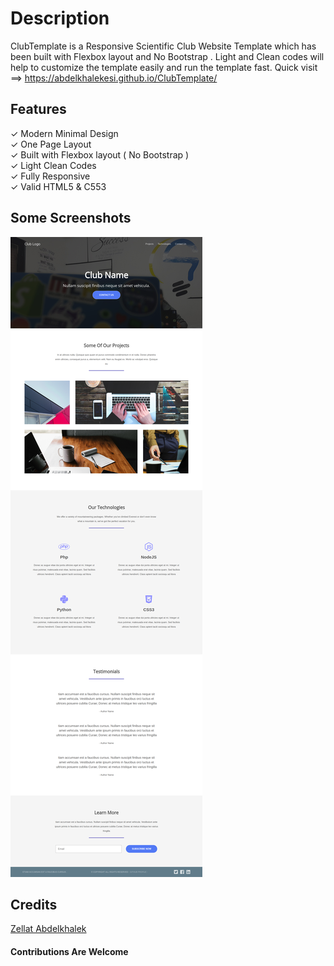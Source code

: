 # Description
ClubTemplate is a Responsive Scientific Club Website Template which has been built with Flexbox layout and No Bootstrap . Light and Clean codes will help to customize the template easily and run the template fast. 
Quick visit ==>  https://abdelkhalekesi.github.io/ClubTemplate/ 

## Features
✓ Modern Minimal Design <br>
✓ One Page Layout <br>
✓ Built with Flexbox layout ( No Bootstrap )  <br>
✓ Light Clean Codes <br>
✓ Fully Responsive <br>
✓ Valid HTML5 & C553 <br>

## Some Screenshots
![ClubTemplate Modern Minimal Design HTML5 & C553](/screencapture-abdelkhalekesi-github-io-ClubTemplate-2018-08-24-20_53_29.png)


## Credits
[Zellat Abdelkhalek](https://github.com/AbdelkhalekESI)

#### Contributions Are Welcome 

